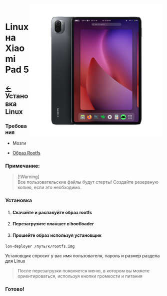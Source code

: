 ﻿﻿<img align="right" src="../../assets/nabu.png" width="425" alt="Linux Running On A Xiaomi Pad 5">

# Linux на Xiaomi Pad 5

## [←](./prepare-rn.md) Установка Linux

### Требования
- Мозги
  
- [Образ Rootfs](https://timoxa0.su/?dir=share/nabu/images/v2)

### Примечание:
> [!Warning]\
> Все пользовательские файлы будут стерты! Создайте резервную копию, если это необходимо.

### Установка

1. #### Скачайте и распакуйте образ rootfs

2. #### Перезагрузите планшет в bootloader

3. #### Прошейте образ используя установщик
```
lon-deployer /путь/к/rootfs.img
```
Установщик спросит у вас имя пользователя, пароль и размер раздела для Linux

> После перезагрузки появляется меню, в котором вы можете ориентироваться, используя кнопки громкости и питания

### Готово!